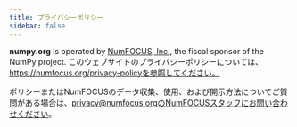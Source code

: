 ```yaml
---
title: プライバシーポリシー
sidebar: false
---
```


**numpy.org** is operated by [NumFOCUS, Inc.](https://numfocus.org), the fiscal sponsor of the NumPy project. このウェブサイトのプライバシーポリシーについては、https://numfocus.org/privacy-policyを参照してください。

ポリシーまたはNumFOCUSのデータ収集、使用、および開示方法についてご質問がある場合は、privacy@numfocus.orgのNumFOCUSスタッフにお問い合わせください。

